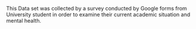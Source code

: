 This Data set was collected by a survey conducted by Google forms from University student in order to examine their current academic situation and mental health.
